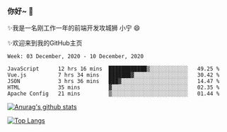 ### 你好~  👋

✨我是一名刚工作一年的前端开发攻城狮 小宁 😄

✨欢迎来到我的GitHub主页
<!--
**7148505/7148505** is a ✨ _special_ ✨ repository because its `README.md` (this file) appears on your GitHub profile.

Here are some ideas to get you started:

- 🔭 I’m currently working on ...
- 🌱 I’m currently learning ...
- 👯 I’m looking to collaborate on ...
- 🤔 I’m looking for help with ...
- 💬 Ask me about ...
- 📫 How to reach me: ...
- 😄 Pronouns: ...
- ⚡ Fun fact: ...
-->

<!--START_SECTION:waka-->
```text
Week: 03 December, 2020 - 10 December, 2020

JavaScript      12 hrs 16 mins  ████████████▒░░░░░░░░░░░░   49.25 % 
Vue.js          7 hrs 34 mins   ███████▓░░░░░░░░░░░░░░░░░   30.42 % 
JSON            3 hrs 36 mins   ███▓░░░░░░░░░░░░░░░░░░░░░   14.47 % 
HTML            35 mins         ▓░░░░░░░░░░░░░░░░░░░░░░░░   02.35 % 
Apache Config   21 mins         ▒░░░░░░░░░░░░░░░░░░░░░░░░   01.44 % 
```
<!--END_SECTION:waka-->

[![Anurag's github stats](https://github-readme-stats.vercel.app/api?username=ZhangNing-debug)](https://github.com/anuraghazra/github-readme-stats)

[![Top Langs](https://github-readme-stats.vercel.app/api/top-langs/?username=ZhangNing-debug&layout=compact)](https://github.com/anuraghazra/github-readme-stats)
